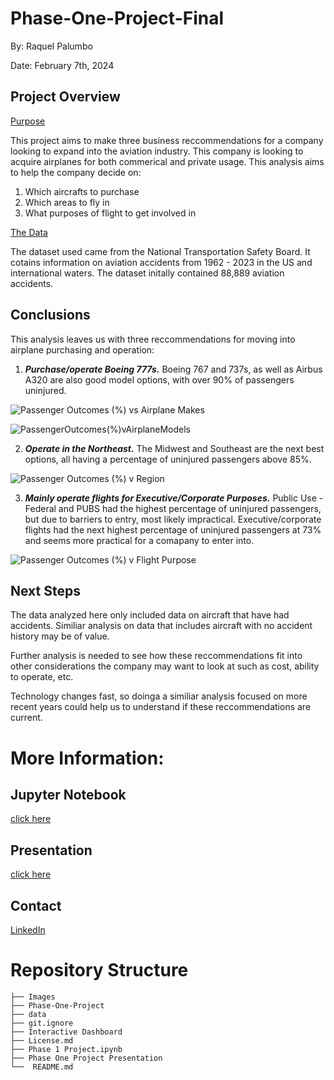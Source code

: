 # Phase-One-Project-Final
By: Raquel Palumbo

Date: February 7th, 2024

## Project Overview
<ins>Purpose</ins>

This project aims to make three business reccommendations for a company looking to expand into the aviation industry. This company is looking to acquire airplanes for both commerical and private usage. This analysis aims to help the company decide on:

1. Which aircrafts to purchase
2. Which areas to fly in
3. What purposes of flight to get involved in 

<ins>The Data</ins>

The dataset used came from the National Transportation Safety Board. It cotains information on aviation accidents from 1962 - 2023 in the US and international waters. 
The dataset initally contained 88,889 aviation accidents.


## Conclusions
This analysis leaves us with three reccommendations for moving into airplane purchasing and operation:

1. ***Purchase/operate Boeing 777s.*** Boeing 767 and 737s, as well as Airbus A320 are also good model options, with over 90% of passengers uninjured.


![Passenger Outcomes (%) vs Airplane Makes](https://github.com/raquel-palumbo/Phase-One-Project-Final/assets/153582741/d0a5a69c-ef95-4a1c-b01b-6b231807c75c)


![PassengerOutcomes(%)vAirplaneModels](https://github.com/raquel-palumbo/Phase-One-Project-Final/assets/153582741/a9fae80e-18f1-4356-a579-5ad68180aacf)


2. ***Operate in the Northeast.*** The Midwest and Southeast are the next best options, all having a percentage of uninjured passengers above 85%.

![Passenger Outcomes (%) v Region](https://github.com/raquel-palumbo/Phase-One-Project-Final/assets/153582741/dd3099f1-1bf6-44a0-bc58-bce62f237737)



3. ***Mainly operate flights for Executive/Corporate Purposes.*** Public Use - Federal and PUBS had the highest percentage of uninjured passengers, but due to barriers to entry, most likely impractical. Executive/corporate flights had the next highest percentage of uninjured passengers at 73% and seems more practical for a comapany to enter into.

![Passenger Outcomes (%) v Flight Purpose](https://github.com/raquel-palumbo/Phase-One-Project-Final/assets/153582741/0c77b6c7-0b44-4d07-91d6-885cc92333d6)


## Next Steps
The data analyzed here only included data on aircraft that have had accidents. Similiar analysis on data that includes aircraft with no accident history may be of value.

Further analysis is needed to see how these reccommendations fit into other considerations the company may want to look at such as cost, ability to operate, etc.

Technology changes fast, so doinga a similiar analysis focused on more recent years could help us to understand if these reccommendations are current.


# More Information:

## Jupyter Notebook
[click here](https://github.com/raquel-palumbo/Phase-One-Project-Final/blob/619fa83d51dfb9520a7164e985b5047bb8a2de2c/Phase%201%20Project.ipynb)

## Presentation
[click here](https://docs.google.com/presentation/d/1HObMrkz63a6p24k-UW73UkCvQpxHkwVqG5ddOz7XyKI/edit#slide=id.g2b611f3bd05_0_126)


## Contact
[LinkedIn](http://linkedin.com/in/raquel-palumbo-156027168)

# Repository Structure

```
├── Images
├── Phase-One-Project
├── data
├── git.ignore
├── Interactive Dashboard
├── License.md
├── Phase 1 Project.ipynb
├── Phase One Project Presentation
└──  README.md
```
